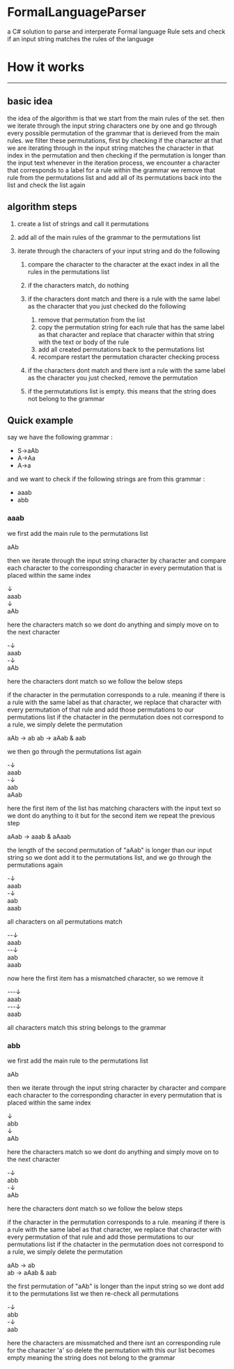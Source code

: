 # FormalLanguageParser
a C# solution to parse and interperate Formal language Rule sets and check if an input string matches the rules of the language

# How it works
---
## basic idea
the idea of the algorithm is that we start from the main rules of the set. then we iterate through the input string characters one by one and go through every possible permutation of the grammar that is derieved from the main rules.
we filter these permutations, first by checking if the character at that we are iterating through in the input string matches the character in that index in the permutation and then checking if the permutation is longer than the input text
whenever in the iteration process, we encounter a character that corresponds to a label for a rule within the grammar we remove that rule from the permutations list and add all of its permutations back into the list and check the list again

## algorithm steps
1. create a list of strings and call it permutations
2. add all of the main rules of the grammar to the permutations list
3. iterate through the characters of your input string and do the following
   
   1. compare the character to the character at the exact index in all the rules in the permutations list
	 2. if the characters match, do nothing
   3. if the characters dont match and there is a rule with the same label as the character that you just checked do the following
      
      1. remove that permutation from the list
      2. copy the permutation string for each rule that has the same label as that character and replace that character within that string with the text or body of the rule
      3. add all created permutations back to the permutations list
      4. recompare restart the permutation character checking process
         
	 5. if the characters dont match and there isnt a rule with the same label as the character you just checked, remove the permutation
   6. if the permutatutions list is empty. this means that the string does not belong to the grammar

## Quick example

say we have the following grammar : 

* S->aAb
* A->Aa
* A->a

and we want to check if the following strings are from this grammar :

* aaab
* abb

### aaab
we first add the main rule to the permutations list

aAb

then we iterate through the input string character by character and compare each character to the corresponding character in every permutation that is placed within the same index

↓  
aaab  
↓  
aAb  

here the characters match so we dont do anything and simply move on to the next character

-↓  
aaab  
-↓  
aAb  

here the characters dont match so we follow the below steps

if the character in the permutation corresponds to a rule. meaning if there is a rule with the same label as that character, we replace that character with every permutation of that rule and add those permutations to our permutations list
if the chatacter in the permutation does not correspond to a rule, we simply delete the permutation

aAb -> ab
ab -> aAab & aab

we then go through the permutations list again

-↓  
aaab  
-↓  
aab  
aAab

here the first item of the list has matching characters with the input text so we dont do anything to it but for the second item we repeat the previous step

aAab -> aaab & aAaab

the length of the second permutation of "aAab" is longer than our input string so we dont add it to the permutations list, and we go through the permutations again

-↓  
aaab  
-↓  
aab  
aaab

all characters on all permutations match

--↓  
aaab  
--↓  
aab  
aaab  

now here the first item has a mismatched character, so we remove it

---↓  
aaab  
---↓  
aaab  

all characters match
this string belongs to the grammar

### abb
we first add the main rule to the permutations list

aAb

then we iterate through the input string character by character and compare each character to the corresponding character in every permutation that is placed within the same index

↓  
abb  
↓  
aAb  

here the characters match so we dont do anything and simply move on to the next character

-↓  
abb  
-↓  
aAb  

here the characters dont match so we follow the below steps

if the character in the permutation corresponds to a rule. meaning if there is a rule with the same label as that character, we replace that character with every permutation of that rule and add those permutations to our permutations list
if the chatacter in the permutation does not correspond to a rule, we simply delete the permutation

aAb -> ab  
ab -> aAab & aab

the first permutation of "aAb" is longer than the input string so we dont add it to the permutations list
we then re-check all permutations

-↓  
abb  
-↓  
aab  

here the characters are missmatched and there isnt an corresponding rule for the character 'a' so delete the permutation
with this our list becomes empty meaning the string does not belong to the grammar
